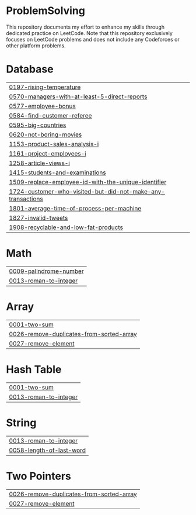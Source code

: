 # ProblemSolving
This repository documents my effort to enhance my skills through dedicated practice on LeetCode.
Note that this repository exclusively focuses on LeetCode problems and does not include any Codeforces or other platform problems.


# Database
|  |
| ------- |
| [0197-rising-temperature](https://github.com/andrewayyman/ProblemSolving/tree/master/0197-rising-temperature) |
| [0570-managers-with-at-least-5-direct-reports](https://github.com/andrewayyman/ProblemSolving/tree/master/0570-managers-with-at-least-5-direct-reports) |
| [0577-employee-bonus](https://github.com/andrewayyman/ProblemSolving/tree/master/0577-employee-bonus) |
| [0584-find-customer-referee](https://github.com/andrewayyman/ProblemSolving/tree/master/0584-find-customer-referee) |
| [0595-big-countries](https://github.com/andrewayyman/ProblemSolving/tree/master/0595-big-countries) |
| [0620-not-boring-movies](https://github.com/andrewayyman/ProblemSolving/tree/master/0620-not-boring-movies) |
| [1153-product-sales-analysis-i](https://github.com/andrewayyman/ProblemSolving/tree/master/1153-product-sales-analysis-i) |
| [1161-project-employees-i](https://github.com/andrewayyman/ProblemSolving/tree/master/1161-project-employees-i) |
| [1258-article-views-i](https://github.com/andrewayyman/ProblemSolving/tree/master/1258-article-views-i) |
| [1415-students-and-examinations](https://github.com/andrewayyman/ProblemSolving/tree/master/1415-students-and-examinations) |
| [1509-replace-employee-id-with-the-unique-identifier](https://github.com/andrewayyman/ProblemSolving/tree/master/1509-replace-employee-id-with-the-unique-identifier) |
| [1724-customer-who-visited-but-did-not-make-any-transactions](https://github.com/andrewayyman/ProblemSolving/tree/master/1724-customer-who-visited-but-did-not-make-any-transactions) |
| [1801-average-time-of-process-per-machine](https://github.com/andrewayyman/ProblemSolving/tree/master/1801-average-time-of-process-per-machine) |
| [1827-invalid-tweets](https://github.com/andrewayyman/ProblemSolving/tree/master/1827-invalid-tweets) |
| [1908-recyclable-and-low-fat-products](https://github.com/andrewayyman/ProblemSolving/tree/master/1908-recyclable-and-low-fat-products) |
# Math
|  |
| ------- |
| [0009-palindrome-number](https://github.com/andrewayyman/ProblemSolving/tree/master/0009-palindrome-number) |
| [0013-roman-to-integer](https://github.com/andrewayyman/ProblemSolving/tree/master/0013-roman-to-integer) |
# Array
|  |
| ------- |
| [0001-two-sum](https://github.com/andrewayyman/ProblemSolving/tree/master/0001-two-sum) |
| [0026-remove-duplicates-from-sorted-array](https://github.com/andrewayyman/ProblemSolving/tree/master/0026-remove-duplicates-from-sorted-array) |
| [0027-remove-element](https://github.com/andrewayyman/ProblemSolving/tree/master/0027-remove-element) |
# Hash Table
|  |
| ------- |
| [0001-two-sum](https://github.com/andrewayyman/ProblemSolving/tree/master/0001-two-sum) |
| [0013-roman-to-integer](https://github.com/andrewayyman/ProblemSolving/tree/master/0013-roman-to-integer) |
# String
|  |
| ------- |
| [0013-roman-to-integer](https://github.com/andrewayyman/ProblemSolving/tree/master/0013-roman-to-integer) |
| [0058-length-of-last-word](https://github.com/andrewayyman/ProblemSolving/tree/master/0058-length-of-last-word) |
# Two Pointers
|  |
| ------- |
| [0026-remove-duplicates-from-sorted-array](https://github.com/andrewayyman/ProblemSolving/tree/master/0026-remove-duplicates-from-sorted-array) |
| [0027-remove-element](https://github.com/andrewayyman/ProblemSolving/tree/master/0027-remove-element) |